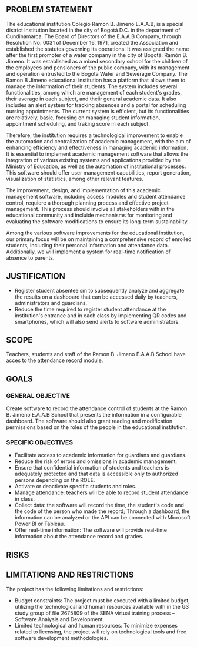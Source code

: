 ## PROBLEM STATEMENT

The educational institution Colegio Ramon B. Jimeno E.A.A.B, is a special
district institution located in the city of Bogotá D.C. in the department of
Cundinamarca. The Board of Directors of the E.A.A.B Company, through Resolution
No. 0031 of December 16, 1971, created the Association and established the
statutes governing its operations. It was assigned the name after the first promoter of a water
company in the city of Bogotá: Ramón B. Jimeno. It was established as a mixed
secondary school for the children of the employees and pensioners of the public
company, with its management and operation entrusted to the 
Bogota Water and Sewerage Company.
The Ramon B Jimeno educational institution has a platform that allows them to manage the information of their students.
The system includes several functionalities, among which are management of each student's grades, their average in each subject, and theiir general academic data. It also includes an alert system for tracking absences and a portal for
scheduling nursing appointments. The current system is efficient, but its functionalities are relatively, basic, focusing on managing 
student information, appointment scheduling, and traking score in each subject.

Therefore, the institution requires a technological improvement to enable the 
automation and centralization of academic management, with the aim of enhancing 
efficiency and effectiveness in managing academic information. It is
essential to implement academic management software that allows the integration of
various existing systems and applications provided by the Ministry of
Education, as well as the automation of institutional processes. This software should offer user
management capabilities, report generation, visualization of
statistics, among other relevant features.

The improvement, design, and implementation of this academic management software, including access modules and student attendance control, requiere a thorough planning
process and effective project management. This process should involve all stakeholders with in the
educational community and incluide mechanisms for monitoring and evaluating the software modifications to ensure its long-term sustainability.

Among the various software improvements for the educational institution, our primary focus will be on maintaining a comprehensive record of enrolled students, including their personal information and attendance data. Additionally, we will implement a system for real-time notification of
absence to parents.

## JUSTIFICATION

- Register student absenteeism to subsequently analyze and aggregate the      results on a dashboard that can be accessed daily by teachers,             administrators and guardians.
- Reduce the time required to register student attendance at the              institution's entrance and in each class by implementing QR codes and
  smartphones, which will also send alerts to software administrators.

## SCOPE

Teachers, students and staff of the Ramon B. Jimeno E.A.A.B School have acces to the attendance record module.

## GOALS

### GENERAL OBJECTIVE

Create software to record the attendance control of students at the Ramon B.
Jimeno E.A.A.B School that presents the information in a configurable dashboard. The software should also grant reading and modification permissions based on the roles of the people in the educational institution.

### SPECIFIC OBJECTIVES

- Facilitate access to academic information for guardians and guardians.
- Reduce the risk of errors and omissions in academic management.
- Ensure that confidential information of students and teachers is adequately
  protected and that data is accessible only to authorized persons depending on
  the ROLE.
- Activate or deactivate specific students and roles.
- Manage attendance: teachers will be able to record student attendance in
  class.
- Collect data: the software will record the time, the student's code and     the
  code of the person who made the record; Through a dashboard, the            information
  can be analyzed or the API can be connected with Microsoft Power BI or
  Tableau.
- Offer real-time information: The software will provide real-time            information
  about the attendance record and grades.

## RISKS

## LIMITATIONS AND RESTRICTIONS

The project has the following limitations and restrictions:

- Budget constraints: The project must be executed with a limited budget,     utilizing the technological and human resources available with in the G3    study group of file 2675809 of the SENA virtual training process –          Software Analysis and Development.
- Limited technological and human resources: To minimize expenses related     to licensing, the project will rely on technological tools and free
  software development methodologies.

